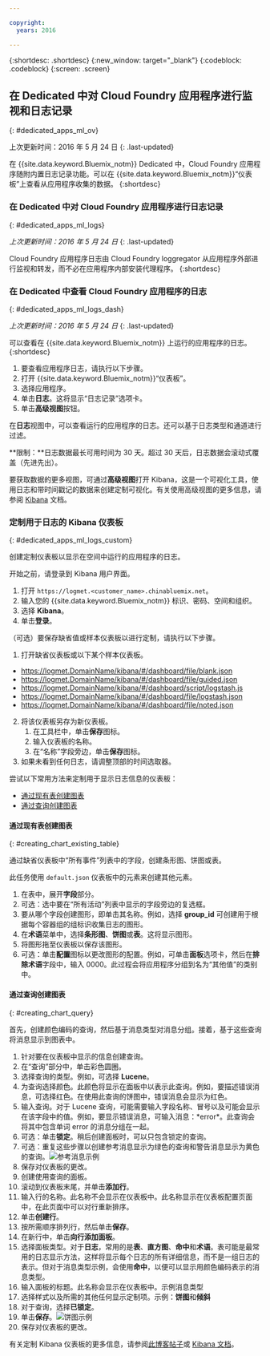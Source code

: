 ```yaml
---

copyright:
  years: 2016

---
```



{:shortdesc: .shortdesc}
{:new_window: target="_blank"}
{:codeblock: .codeblock}
{:screen: .screen}

<!-- audience blue staging only begin comment -->


## 在 Dedicated 中对 Cloud Foundry 应用程序进行监视和日志记录
{: #dedicated_apps_ml_ov}

上次更新时间：2016 年 5 月 24 日
{: .last-updated}

在 {{site.data.keyword.Bluemix_notm}} Dedicated 中，Cloud Foundry 应用程序随附内置日志记录功能。可以在 {{site.data.keyword.Bluemix_notm}}“仪表板”上查看从应用程序收集的数据。
{:shortdesc}

### 在 Dedicated 中对 Cloud Foundry 应用程序进行日志记录
{: #dedicated_apps_ml_logs}

*上次更新时间：2016 年 5 月 24 日*
{: .last-updated}

Cloud Foundry 应用程序日志由 Cloud Foundry loggregator 从应用程序外部进行监视和转发，而不必在应用程序内部安装代理程序。
{:shortdesc}

### 在 Dedicated 中查看 Cloud Foundry 应用程序的日志
{: #dedicated_apps_ml_logs_dash}

*上次更新时间：2016 年 5 月 24 日*
{: .last-updated}

可以查看在 {{site.data.keyword.Bluemix_notm}} 上运行的应用程序的日志。
{:shortdesc}

1. 要查看应用程序日志，请执行以下步骤。
2. 打开 {{site.data.keyword.Bluemix_notm}}“仪表板”。
3. 选择应用程序。
4. 单击**日志**。这将显示“日志记录”选项卡。
5. 单击**高级视图**按钮。

在**日志**视图中，可以查看运行的应用程序的日志。还可以基于日志类型和通道进行过滤。

**限制：**日志数据最长可用时间为 30 天。超过 30 天后，日志数据会滚动式覆盖（先进先出）。

要获取数据的更多视图，可通过**高级视图**打开 Kibana，这是一个可视化工具，使用日志和带时间戳记的数据来创建定制可视化。有关使用高级视图的更多信息，请参阅 [Kibana](https://www.elastic.co/guide/en/kibana/current/index.html) 文档。

### 定制用于日志的 Kibana 仪表板
{: #dedicated_apps_ml_logs_custom}

创建定制仪表板以显示在空间中运行的应用程序的日志。

开始之前，请登录到 Kibana 用户界面。
1. 打开 `https://logmet.<customer_name>.chinabluemix.net`。
2. 输入您的 {{site.data.keyword.Bluemix_notm}} 标识、密码、空间和组织。
3. 选择 **Kibana**。
4. 单击**登录**。

（可选）要保存缺省值或样本仪表板以进行定制，请执行以下步骤。

1. 打开缺省仪表板或以下某个样本仪表板。
  - [https://logmet.<span class="keyword" data-hd-keyref="DomainName">DomainName</span>/kibana/#/dashboard/file/blank.json](https://logmet.chinabluemix.net/kibana/#/dashboard/file/blank.json)
  - [https://logmet.<span class="keyword" data-hd-keyref="DomainName">DomainName</span>/kibana/#/dashboard/file/guided.json](https://logmet.chinabluemix.net/kibana/#/dashboard/file/guided.json)
  - [https://logmet.<span class="keyword" data-hd-keyref="DomainName">DomainName</span>/kibana/#/dashboard/script/logstash.js](https://logmet.{DomainName}/kibana/#/dashboard/script/logstash.js)
  - [https://logmet.<span class="keyword" data-hd-keyref="DomainName">DomainName</span>/kibana/#/dashboard/file/logstash.json](https://logmet.{DomainName}/kibana/#/dashboard/file/logstash.json)
  - [https://logmet.<span class="keyword" data-hd-keyref="DomainName">DomainName</span>/kibana/#/dashboard/file/noted.json](https://logmet.{DomainName}/kibana/#/dashboard/file/noted.json)
2. 将该仪表板另存为新仪表板。
    1. 在工具栏中，单击**保存**图标。
    2. 输入仪表板的名称。
    3. 在“名称”字段旁边，单击**保存**图标。
3. 如果未看到任何日志，请调整顶部的时间选取器。

尝试以下常用方法来定制用于显示日志信息的仪表板：
- [通过现有表创建图表](#creating_chart_existing_table)
- [通过查询创建图表](#creating_chart_query)

#### 通过现有表创建图表
{: #creating_chart_existing_table}

通过缺省仪表板中“所有事件”列表中的字段，创建条形图、饼图或表。

此任务使用 `default.json` 仪表板中的元素来创建其他元素。
1. 在表中，展开**字段**部分。
2. 可选：选中要在“所有活动”列表中显示的字段旁边的复选框。
3. 要从哪个字段创建图形，即单击其名称。例如，选择 **group_id** 可创建用于根据每个容器组的组标识收集日志的图形。
4. 在**术语**菜单中，选择**条形图**、**饼图**或**表**。这将显示图形。
5. 将图形拖至仪表板以保存该图形。
6. 可选：单击**配置**图标以更改图形的配置。例如，可单击**面板**选项卡，然后在**排除术语**字段中，输入 0000。此过程会将应用程序分组到名为“其他值”的类别中。

#### 通过查询创建图表
{: #creating_chart_query}

首先，创建颜色编码的查询，然后基于消息类型对消息分组。接着，基于这些查询将消息显示到图表中。

1. 针对要在仪表板中显示的信息创建查询。
  1. 在“查询”部分中，单击彩色圆圈。
  2. 选择查询的类型。例如，可选择 **Lucene**。
  3. 为查询选择颜色。此颜色将显示在面板中以表示此查询。例如，要描述错误消息，可选择红色。在使用此查询的饼图中，错误消息会显示为红色。
  4. 输入查询。对于 Lucene 查询，可能需要输入字段名称、冒号以及可能会显示在该字段中的值。例如，要显示错误消息，可输入消息：\*error\*。此查询会将其中包含单词 error 的消息分组在一起。
  5. 可选：单击**锁定**。稍后创建面板时，可以只包含锁定的查询。
  6. 可选：重复这些步骤以创建参考消息显示为绿色的查询和警告消息显示为黄色的查询。![参考消息示例](../manageapps/containers/images/container_queries_messages.png)
  7. 保存对仪表板的更改。
2. 创建使用查询的面板。
  1. 滚动到仪表板末尾，并单击**添加行**。
  2. 输入行的名称。此名称不会显示在仪表板中。此名称显示在仪表板配置页面中，在此页面中可以对行重新排序。
  3. 单击**创建行**。
  4. 按所需顺序排列行，然后单击**保存**。
  5. 在新行中，单击**向行添加面板**。
  6. 选择面板类型。对于**日志**，常用的是**表**、**直方图**、**命中**和**术语**。表可能是最常用的日志显示方法，这样将显示每个日志的所有详细信息，而不是一组日志的表示。但对于消息类型示例，会使用**命中**，以便可以显示用颜色编码表示的消息类型。
  7. 输入面板的标题。此名称会显示在仪表板中。示例消息类型
  8. 选择样式以及所需的其他任何显示定制项。示例：**饼图**和**倾斜**
  9. 对于查询，选择**已锁定**。
  10. 单击**保存**。![饼图示例](../manageapps/containers/images/container_pie_messages.png)
3. 保存对仪表板的更改。

有关定制 Kibana 仪表板的更多信息，请参阅[此博客帖子](https://developer.ibm.com/bluemix/2015/09/29/creating-custom-kibana-dashboard-in-bluemix/)或 [Kibana 文档](https://www.elastic.co/guide/en/kibana/current/index.html)。

<!-- audience blue staging only end comment -->
